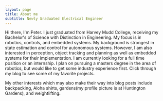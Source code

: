 ```yaml
---
layout: page
title: About me
subtitle: Newly Graduated Electrical Engineer
---
```


Hi there, I'm Peter. I just graduated from Harvey Mudd College, receiving my Bachelor's of Science with Distinction
in Engineering. My focus is in robotics, controls, and embedded systems. My background is strongest in state estimation and control for autonomous systems. However, I am also interested in perception, object tracking and planning as well as embedded systems for their implementation. I am currently looking for a full time position or an internship. I plan on pursuing a masters degree in the area of robotics, but would like to get some industry experience first. Click through my blog to see some of my favorite projects. 


My other interests which may also make their way into blog posts include backpacking, Aloha shirts, gardens(my profile picture is at Huntington Gardens), and weightlifting. 

